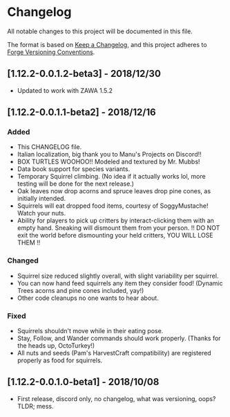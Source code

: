 # Changelog
All notable changes to this project will be documented in this file.

The format is based on 
[Keep a Changelog](https://keepachangelog.com/en/1.0.0/),
and this project adheres to 
[Forge Versioning Conventions](https://mcforge.readthedocs.io/en/latest/conventions/versioning/).

## [1.12.2-0.0.1.2-beta3] - 2018/12/30
- Updated to work with ZAWA 1.5.2

## [1.12.2-0.0.1.1-beta2] - 2018/12/16
### Added
- This CHANGELOG file.
- Italian localization, big thank you to Manu's Projects on Discord!!
- BOX TURTLES WOOHOO!! Modeled and textured by Mr. Mubbs!
- Data book support for species variants.
- Temporary Squirrel climbing. (No idea if it actually works lol, more testing will be done for the next release.)
- Oak leaves now drop acorns and spruce leaves drop pine cones, as initially intended.
- Squirrels will eat dropped food items, courtesy of SoggyMustache! Watch your nuts.
- Ability for players to pick up critters by interact-clicking them with an empty hand. 
    Sneaking will dismount them from your person.
    !! DO NOT exit the world before dismounting your held critters, YOU WILL LOSE THEM !!
### Changed
- Squirrel size reduced slightly overall, with slight variability per squirrel.
- You can now hand feed squirrels any item they consider food! 
    (Dynamic Trees acorns and pine cones included, yay!)
- Other code cleanups no one wants to hear about.
### Fixed
- Squirrels shouldn't move while in their eating pose.
- Stay, Follow, and Wander commands should work properly. (Thanks for the heads up, OctoTurkey!)
- All nuts and seeds (Pam's HarvestCraft compatibility) are registered properly as food for squirrels.


## [1.12.2-0.0.1.0-beta1] - 2018/10/08
- First release, discord only, no changelog, what was versioning, oops? 
    TLDR; mess.